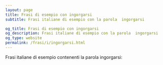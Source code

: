 ```yaml
---
layout: page
title: Frasi di esempio con ingorgarsi 
subtitle: Frasi italiane di esempio con la parola  ingorgarsi

og_title: Frasi di esempio con ingorgarsi 
og_description: Frasi italiane di esempio con la parola  ingorgarsi
og_type: website
permalink: /frasi/i/ingorgarsi.html
---
```


Frasi italiane di esempio contenenti la parola ingorgarsi:



